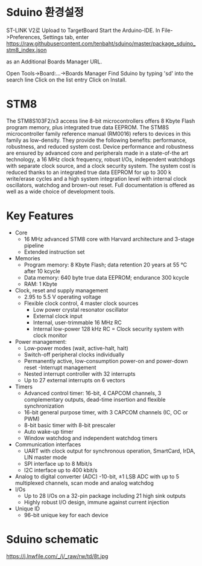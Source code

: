# Sduino 환경설정
ST-LINK V2로 Upload to TargetBoard
Start the Arduino-IDE. In File->Preferences, Settings tab, enter
https://raw.githubusercontent.com/tenbaht/sduino/master/package_sduino_stm8_index.json

as an Additional Boards Manager URL.

Open Tools->Board:...->Boards Manager
Find Sduino by typing 'sd' into the search line
Click on the list entry
Click on Install.

# STM8
The STM8S103F2/x3 access line 8-bit microcontrollers offers 8 Kbyte Flash program memory, plus integrated true data EEPROM. The STM8S microcontroller family reference manual (RM0016) refers to devices in this family as low-density. They provide the following benefits: performance, robustness, and reduced system cost.
Device performance and robustness are ensured by advanced core and peripherals made in a state-of-the art technology, a 16 MHz clock frequency, robust I/Os, independent watchdogs with separate clock source, and a clock security system.
The system cost is reduced thanks to an integrated true data EEPROM for up to 300 k write/erase cycles and a high system integration level with internal clock oscillators, watchdog and brown-out reset.
Full documentation is offered as well as a wide choice of development tools.

# Key Features
- Core
  - 16 MHz advanced STM8 core with Harvard architecture and 3-stage pipeline
  - Extended instruction set
- Memories
  - Program memory: 8 Kbyte Flash; data retention 20 years at 55 °C after 10 kcycle
  - Data memory: 640 byte true data EEPROM; endurance 300 kcycle
  - RAM: 1 Kbyte
- Clock, reset and supply management
  - 2.95 to 5.5 V operating voltage
  - Flexible clock control, 4 master clock sources
    - Low power crystal resonator oscillator
    - External clock input
    - Internal, user-trimmable 16 MHz RC
    - Internal low-power 128 kHz RC
= Clock security system with clock monitor
- Power management:
  - Low-power modes (wait, active-halt, halt)
  - Switch-off peripheral clocks individually
  - Permanently active, low-consumption power-on and power-down reset
-Interrupt management
  - Nested interrupt controller with 32 interrupts
  - Up to 27 external interrupts on 6 vectors
- Timers
  - Advanced control timer: 16-bit, 4 CAPCOM channels, 3 complementary outputs, dead-time insertion and flexible synchronization
  - 16-bit general purpose timer, with 3 CAPCOM channels (IC, OC or PWM)
  - 8-bit basic timer with 8-bit prescaler
  - Auto wake-up timer
  - Window watchdog and independent watchdog timers
- Communication interfaces
  - UART with clock output for synchronous operation, SmartCard, IrDA, LIN master mode
  - SPI interface up to 8 Mbit/s
  - I2C interface up to 400 kbit/s
- Analog to digital converter (ADC)
  -10-bit, ±1 LSB ADC with up to 5 multiplexed channels, scan mode and analog watchdog
- I/Os
  - Up to 28 I/Os on a 32-pin package including 21 high sink outputs
  - Highly robust I/O design, immune against current injection
- Unique ID
  - 96-bit unique key for each device
  
# Sduino schematic
  https://j.lnwfile.com/_/j/_raw/rw/td/8t.jpg
